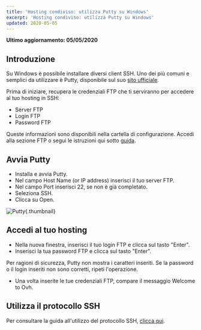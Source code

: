```yaml
---
title: 'Hosting condiviso: utilizza Putty su Windows'
excerpt: 'Hosting condiviso: utilizza Putty su Windows'
updated: 2020-05-05
---
```


**Ultimo aggiornamento: 05/05/2020**

## Introduzione
Su Windows è possibile installare diversi client SSH.
Uno dei più comuni e semplici da utilizzare è Putty, disponibile sul suo [sito ufficiale](http://www.putty.org/).

Prima di iniziare, recupera le credenziali FTP che ti serviranno per accedere al tuo hosting in SSH:

- Server FTP
- Login FTP
- Password FTP

Queste informazioni sono disponibili nella cartella di configurazione. Accedi alla sezione FTP o segui le istruzioni qui sotto
[guida](/pages/web/hosting/ftp_connection).


## Avvia Putty

- Installa e avvia Putty.
- Nel campo Host Name (or IP address) inserisci il tuo server FTP.
- Nel campo Port inserisci 22, se non è già completato.
- Seleziona SSH.
- Clicca su Open.



![Putty](images/3094.png){.thumbnail}


## Accedi al tuo hosting

- Nella nuova finestra, inserisci il tuo login FTP e clicca sul tasto "Enter".
- Inserisci la tua password FTP e clicca sul tasto "Enter".

Per ragioni di sicurezza, Putty non mostra i caratteri inseriti. Se la password o il login inseriti non sono corretti, ripeti l'operazione.

- Una volta inserite le tue credenziali FTP, compare il messaggio Welcome to Ovh.




## Utilizza il protocollo SSH
Per consultare la guida all'utilizzo del protocollo SSH, [clicca qui](https://www.ovh.it/g1962.hosting_condiviso_protocollo_ssh).

